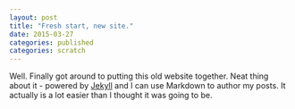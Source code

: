 ```yaml
---
layout: post
title: "Fresh start, new site."
date: 2015-03-27
categories: published
categories: scratch
---
```


Well. Finally got around to putting this old website together. Neat thing about it - powered by [Jekyll](http://jekyllrb.com) and I can use Markdown to author my posts. It actually is a lot easier than I thought it was going to be.
